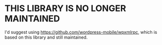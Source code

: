 # THIS LIBRARY IS NO LONGER MAINTAINED

I'd suggest using https://github.com/wordpress-mobile/wpxmlrpc, which is based on this library and still maintained.
